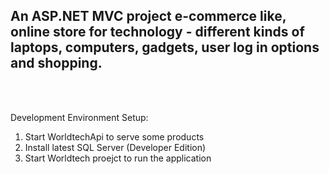 ## An ASP.NET MVC project e-commerce like, online store for technology - different kinds of laptops, computers, gadgets, user log in options and shopping.
<br /> <br />

Development Environment Setup:
1. Start WorldtechApi to serve some products
2. Install latest SQL Server (Developer Edition)
3. Start Worldtech proejct to run the application
